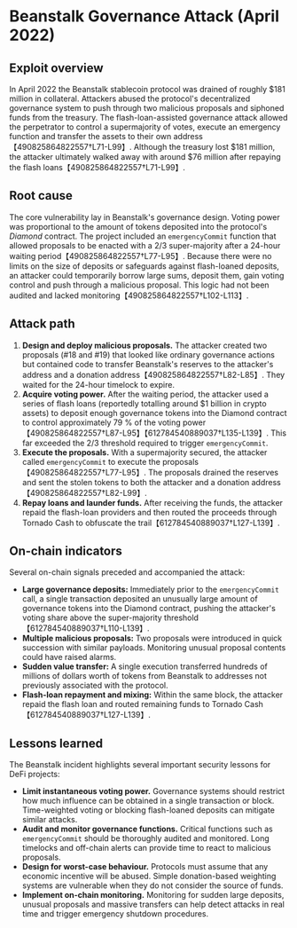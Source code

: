 # Beanstalk Governance Attack (April 2022)

## Exploit overview

In April 2022 the Beanstalk stablecoin protocol was drained of roughly $181 million in collateral. Attackers abused the protocol's decentralized governance system to push through two malicious proposals and siphoned funds from the treasury. The flash-loan-assisted governance attack allowed the perpetrator to control a supermajority of votes, execute an emergency function and transfer the assets to their own address【490825864822557†L71-L99】. Although the treasury lost $181 million, the attacker ultimately walked away with around $76 million after repaying the flash loans【490825864822557†L71-L99】.

## Root cause

The core vulnerability lay in Beanstalk's governance design. Voting power was proportional to the amount of tokens deposited into the protocol's *Diamond* contract. The project included an `emergencyCommit` function that allowed proposals to be enacted with a 2/3 super-majority after a 24-hour waiting period【490825864822557†L77-L95】. Because there were no limits on the size of deposits or safeguards against flash-loaned deposits, an attacker could temporarily borrow large sums, deposit them, gain voting control and push through a malicious proposal. This logic had not been audited and lacked monitoring【490825864822557†L102-L113】.

## Attack path

1. **Design and deploy malicious proposals.** The attacker created two proposals (#18 and #19) that looked like ordinary governance actions but contained code to transfer Beanstalk's reserves to the attacker's address and a donation address【490825864822557†L82-L85】. They waited for the 24-hour timelock to expire.
2. **Acquire voting power.** After the waiting period, the attacker used a series of flash loans (reportedly totalling around $1 billion in crypto assets) to deposit enough governance tokens into the Diamond contract to control approximately 79 % of the voting power【490825864822557†L87-L95】【612784540889037†L135-L139】. This far exceeded the 2/3 threshold required to trigger `emergencyCommit`.
3. **Execute the proposals.** With a supermajority secured, the attacker called `emergencyCommit` to execute the proposals【490825864822557†L77-L95】. The proposals drained the reserves and sent the stolen tokens to both the attacker and a donation address【490825864822557†L82-L99】.
4. **Repay loans and launder funds.** After receiving the funds, the attacker repaid the flash-loan providers and then routed the proceeds through Tornado Cash to obfuscate the trail【612784540889037†L127-L139】.

## On-chain indicators

Several on-chain signals preceded and accompanied the attack:

* **Large governance deposits:** Immediately prior to the `emergencyCommit` call, a single transaction deposited an unusually large amount of governance tokens into the Diamond contract, pushing the attacker's voting share above the super-majority threshold【612784540889037†L110-L139】.
* **Multiple malicious proposals:** Two proposals were introduced in quick succession with similar payloads. Monitoring unusual proposal contents could have raised alarms.
* **Sudden value transfer:** A single execution transferred hundreds of millions of dollars worth of tokens from Beanstalk to addresses not previously associated with the protocol.
* **Flash-loan repayment and mixing:** Within the same block, the attacker repaid the flash loan and routed remaining funds to Tornado Cash【612784540889037†L127-L139】.

## Lessons learned

The Beanstalk incident highlights several important security lessons for DeFi projects:

* **Limit instantaneous voting power.** Governance systems should restrict how much influence can be obtained in a single transaction or block. Time-weighted voting or blocking flash-loaned deposits can mitigate similar attacks.
* **Audit and monitor governance functions.** Critical functions such as `emergencyCommit` should be thoroughly audited and monitored. Long timelocks and off-chain alerts can provide time to react to malicious proposals.
* **Design for worst-case behaviour.** Protocols must assume that any economic incentive will be abused. Simple donation-based weighting systems are vulnerable when they do not consider the source of funds.
* **Implement on-chain monitoring.** Monitoring for sudden large deposits, unusual proposals and massive transfers can help detect attacks in real time and trigger emergency shutdown procedures.
